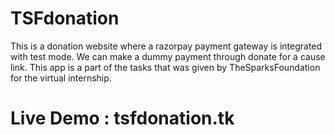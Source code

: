 # TSFdonation
This is a donation website where a razorpay payment gateway is integrated with test mode.
We can make a dummy payment through donate for a cause link.
This app is a part of the tasks that was given by TheSparksFoundation for the virtual internship.
# Live Demo : tsfdonation.tk
